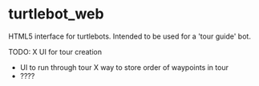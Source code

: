 turtlebot_web
=============

HTML5 interface for turtlebots.
Intended to be used for a 'tour guide' bot.

TODO:
X UI for tour creation
- UI to run through tour
X way to store order of waypoints in tour
- ????
